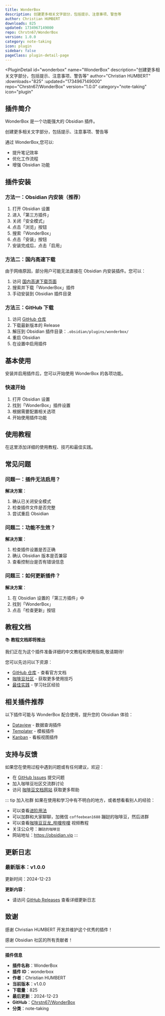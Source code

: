 ```yaml
---
title: WonderBox
description: 创建更多相关文字部分，包括提示、注意事项、警告等
author: Christian HUMBERT
downloads: 825
updated: 1734967149000
repo: Chrstn67/WonderBox
version: 1.0.0
category: note-taking
icon: plugin
sidebar: false
pageClass: plugin-detail-page
---
```


<PluginDetail
  id="wonderbox"
  name="WonderBox"
  description="创建更多相关文字部分，包括提示、注意事项、警告等"
  author="Christian HUMBERT"
  :downloads="825"
  :updated="1734967149000"
  repo="Chrstn67/WonderBox"
  version="1.0.0"
  category="note-taking"
  icon="plugin"
>

<!-- AUTO_GENERATED_START -->
## 插件简介

WonderBox 是一个功能强大的 Obsidian 插件。

创建更多相关文字部分，包括提示、注意事项、警告等

通过 WonderBox,您可以:

- 提升笔记效率
- 优化工作流程
- 增强 Obsidian 功能

<!-- AUTO_GENERATED_END -->

<!-- AUTO_GENERATED_START -->
## 插件安装

### 方法一：Obsidian 内安装（推荐）

1. 打开 Obsidian 设置
2. 进入「第三方插件」
3. 关闭「安全模式」
4. 点击「浏览」按钮
5. 搜索「WonderBox」
6. 点击「安装」按钮
7. 安装完成后，点击「启用」

### 方法二：国内高速下载

由于网络原因，部分用户可能无法直接在 Obsidian 内安装插件。您可以：

1. 访问 [国内高速下载页面](/zh/documentation/obsidian-plugins-download.html)
2. 搜索并下载「WonderBox」插件
3. 手动安装到 Obsidian 插件目录

### 方法三：GitHub 下载

1. 访问 [GitHub 仓库](https://github.com/Chrstn67/WonderBox)
2. 下载最新版本的 Release
3. 解压到 Obsidian 插件目录：`.obsidian/plugins/wonderbox/`
4. 重启 Obsidian
5. 在设置中启用插件

## 基本使用

安装并启用插件后，您可以开始使用 WonderBox 的各项功能。

### 快速开始

1. 打开 Obsidian 设置
2. 找到「WonderBox」插件设置
3. 根据需要配置相关选项
4. 开始使用插件功能

<!-- AUTO_GENERATED_END -->

<!-- CUSTOM_CONTENT_START:tutorial -->
## 使用教程

在这里添加详细的使用教程、技巧和最佳实践。

<!-- CUSTOM_CONTENT_END:tutorial -->

<!-- SHARED_CONTENT_START -->
## 常见问题

### 问题一：插件无法启用？

**解决方案**：
1. 确认已关闭安全模式
2. 检查插件文件是否完整
3. 尝试重启 Obsidian

### 问题二：功能不生效？

**解决方案**：
1. 检查插件设置是否正确
2. 确认 Obsidian 版本是否兼容
3. 查看控制台是否有错误信息

### 问题三：如何更新插件？

**解决方案**：
1. 在 Obsidian 设置的「第三方插件」中
2. 找到「WonderBox」
3. 点击「检查更新」按钮

## 教程文档

📚 **教程文档即将推出**

我们正在为这个插件准备详细的中文教程和使用指南,敬请期待!

您可以先访问以下资源：
- [GitHub 仓库](https://github.com/Chrstn67/WonderBox) - 查看官方文档
- [咖啡豆社区](/zh/bases/) - 获取更多使用技巧
- [最佳实践](/zh/best-practices/) - 学习社区经验

## 相关插件推荐

以下插件可能与 WonderBox 配合使用，提升您的 Obsidian 体验：

- [Dataview](/zh/plugins/dataview.html) - 数据查询插件
- [Templater](/zh/plugins/templater-obsidian.html) - 模板插件
- [Kanban](/zh/plugins/obsidian-kanban.html) - 看板视图插件

## 支持与反馈

如果您在使用过程中遇到问题或有任何建议，欢迎：

- 在 [GitHub Issues](https://github.com/Chrstn67/WonderBox/issues) 提交问题
- 加入咖啡豆社区交流群讨论
- 访问 [咖啡豆文档网站](https://obsidian.vip) 获取更多帮助

::: tip 加入社群
如果在使用和学习中有不明白的地方，或者想看看别人的经验：
- 可以查看[进阶用法](/zh/advanced)
- 可以加群和大家聊聊，加微信 `coffeebean1688` 蹦跶的咖啡豆，然后进群
- 可以查看[咖啡豆豆龙_哔哩哔哩](https://space.bilibili.com/618777356) 视频教程
- 关注公众号：`蹦跶的咖啡豆`
- 网站地址：https://obsidian.vip
:::
<!-- SHARED_CONTENT_END -->

<!-- AUTO_GENERATED_START -->
## 更新日志

### 最新版本：v1.0.0

更新时间：2024-12-23

**更新内容**：
- 请访问 [GitHub Releases](https://github.com/Chrstn67/WonderBox/releases) 查看详细更新日志

## 致谢

感谢 Christian HUMBERT 开发并维护这个优秀的插件！

感谢 Obsidian 社区的所有贡献者！

---

**插件信息**
- **插件名称**：WonderBox
- **插件 ID**：wonderbox
- **作者**：Christian HUMBERT
- **当前版本**：v1.0.0
- **下载量**：825
- **最后更新**：2024-12-23
- **GitHub**：[Chrstn67/WonderBox](https://github.com/Chrstn67/WonderBox)
- **分类**：note-taking
<!-- AUTO_GENERATED_END -->

</PluginDetail>

